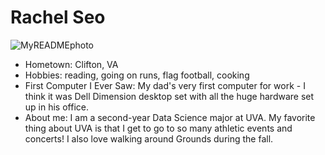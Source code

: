 # Rachel Seo

![MyREADMEphoto](https://github.com/user-attachments/assets/aff3eacd-0361-4df4-8a7b-9df2918d1e92)

- Hometown: Clifton, VA
- Hobbies: reading, going on runs, flag football, cooking
- First Computer I Ever Saw: My dad's very first computer for work - I think it was Dell Dimension desktop set with all the huge hardware set up in his office.
- About me: I am a second-year Data Science major at UVA. My favorite thing about UVA is that I get to go to so many athletic events and concerts! I also love walking around Grounds during the fall.

